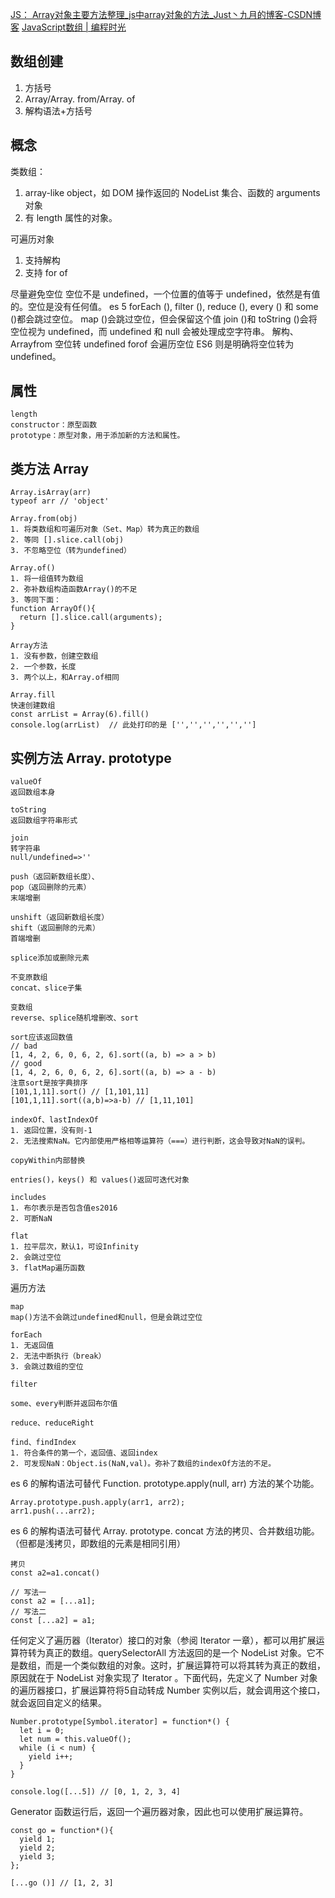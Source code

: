 [JS： Array对象主要方法整理\_js中array对象的方法\_Just丶九月的博客-CSDN博客](https://blog.csdn.net/Silence_Sep/article/details/117108972)
[JavaScript数组 | 编程时光](https://www.coding-time.cn/js/base/JavaScript%E6%95%B0%E7%BB%84.html)

## 数组创建
1. 方括号
2. Array/Array. from/Array. of
3. 解构语法+方括号

## 概念
类数组：
1. array-like object，如 DOM 操作返回的 NodeList 集合、函数的 arguments 对象
2. 有 length 属性的对象。

可遍历对象
1. 支持解构
2. 支持 for of

尽量避免空位
空位不是 undefined，一个位置的值等于 undefined，依然是有值的。空位是没有任何值。
es 5
forEach (), filter (), reduce (), every () 和 some ()都会跳过空位。
map ()会跳过空位，但会保留这个值
join ()和 toString ()会将空位视为 undefined，而 undefined 和 null 会被处理成空字符串。
解构、Arrayfrom 空位转 undefined
forof 会遍历空位
ES6 则是明确将空位转为 undefined。
## 属性
```
length
constructor：原型函数
prototype：原型对象，用于添加新的方法和属性。
```

## 类方法 Array
```
Array.isArray(arr)
typeof arr // 'object'

Array.from(obj)
1. 将类数组和可遍历对象（Set、Map）转为真正的数组
2. 等同 [].slice.call(obj)
3. 不忽略空位（转为undefined）

Array.of()
1. 将一组值转为数组
2. 弥补数组构造函数Array()的不足
3. 等同下面：
function ArrayOf(){
  return [].slice.call(arguments);
}

Array方法
1. 没有参数，创建空数组
2. 一个参数，长度
3. 两个以上，和Array.of相同

Array.fill
快速创建数组
const arrList = Array(6).fill()
console.log(arrList)  // 此处打印的是 ['','','','','','']
```

## 实例方法 Array. prototype
```
valueOf
返回数组本身

toString
返回数组字符串形式

join
转字符串
null/undefined=>''

push（返回新数组长度）、
pop（返回删除的元素）
末端增删

unshift（返回新数组长度）
shift（返回删除的元素）
首端增删

splice添加或删除元素

不变原数组
concat、slice子集

变数组
reverse、splice随机增删改、sort

sort应该返回数值
// bad
[1, 4, 2, 6, 0, 6, 2, 6].sort((a, b) => a > b)
// good
[1, 4, 2, 6, 0, 6, 2, 6].sort((a, b) => a - b)
注意sort是按字典排序
[101,1,11].sort() // [1,101,11]
[101,1,11].sort((a,b)=>a-b) // [1,11,101]

indexOf、lastIndexOf
1. 返回位置，没有则-1
2. 无法搜索NaN。它内部使用严格相等运算符（===）进行判断，这会导致对NaN的误判。

copyWithin内部替换

entries()，keys() 和 values()返回可迭代对象

includes
1. 布尔表示是否包含值es2016
2. 可断NaN

flat
1. 拉平层次，默认1，可设Infinity
2. 会跳过空位
3. flatMap遍历函数
```
遍历方法
```
map
map()方法不会跳过undefined和null，但是会跳过空位

forEach
1. 无返回值
2. 无法中断执行（break）
3. 会跳过数组的空位

filter

some、every判断并返回布尔值

reduce、reduceRight

find、findIndex
1. 符合条件的第一个，返回值、返回index
2. 可发现NaN：Object.is(NaN,val)。弥补了数组的indexOf方法的不足。
```

es 6 的解构语法可替代 Function. prototype.apply(null, arr) 方法的某个功能。
```
Array.prototype.push.apply(arr1, arr2);
arr1.push(...arr2);
```
es 6 的解构语法可替代 Array. prototype. concat 方法的拷贝、合并数组功能。（但都是浅拷贝，即数组的元素是相同引用）
```
拷贝
const a2=a1.concat()

// 写法一
const a2 = [...a1];
// 写法二
const [...a2] = a1;
```

任何定义了遍历器（Iterator）接口的对象（参阅 Iterator 一章），都可以用扩展运算符转为真正的数组。querySelectorAll 方法返回的是一个 NodeList 对象。它不是数组，而是一个类似数组的对象。这时，扩展运算符可以将其转为真正的数组，原因就在于 NodeList 对象实现了 Iterator 。下面代码，先定义了 Number 对象的遍历器接口，扩展运算符将5自动转成 Number 实例以后，就会调用这个接口，就会返回自定义的结果。
```
Number.prototype[Symbol.iterator] = function*() {
  let i = 0;
  let num = this.valueOf();
  while (i < num) {
    yield i++;
  }
}

console.log([...5]) // [0, 1, 2, 3, 4]
```

Generator 函数运行后，返回一个遍历器对象，因此也可以使用扩展运算符。
```
const go = function*(){
  yield 1;
  yield 2;
  yield 3;
};

[...go ()] // [1, 2, 3]
```